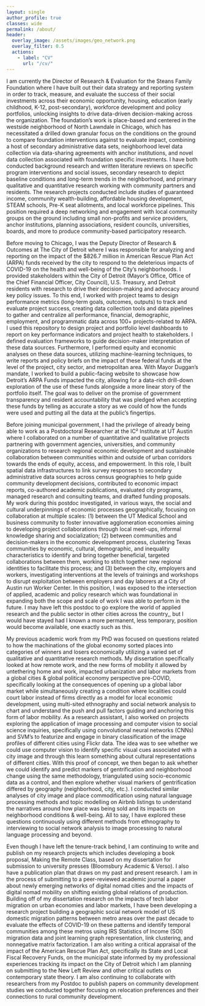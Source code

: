 ```yaml
---
layout: single
author_profile: true
classes: wide
permalink: /about/
header:
  overlay_image: /assets/images/geo_network.png
  overlay_filter: 0.5
  actions:
    - label: "CV"
      url: "/cv/"
---
```

<p>
I am currently the Director of Research & Evaluation for the Steans Family Foundation where I have built out their data strategy and reporting system in order to track, measure, and evaluate the success of their social investments across their economic opportunity, housing, education (early childhood, K-12, post-secondary), workforce development and policy portfolios, unlocking insights to drive data-driven decision-making across the organization. The foundation’s work is place-based and centered in the westside neighborhood of North Lawndale in Chicago, which has necessitated a drilled down granular focus on the conditions on the ground to compare foundation interventions against to evaluate impact, combining a host of secondary administrative data sets, neighborhood level data collection via data-sharing agreements with anchor institutions, and novel data collection associated with foundation specific investments. I have both conducted background research and written literature reviews on specific program interventions and social issues, secondary research to depict baseline conditions and long-term trends in the neighborhood, and primary qualitative and quantitative research working with community partners and residents. The research projects conducted include studies of guaranteed income, community wealth-building, affordable housing development, STEAM schools, Pre-K seat allotments, and local workforce pipelines. This position required a deep networking and engagement with local community groups on the ground including small non-profits and service providers,  anchor institutions, planning associations, resident councils, universities, boards, and more to produce community-based participatory research.</p>  

<p>
Before moving to Chicago, I was the Deputy Director of Research & Outcomes at The City of Detroit where I was responsible for analyzing and reporting on the impact of the $826.7 million in American Rescue Plan Act (ARPA) funds received by the city to respond to the deleterious impacts of COVID-19 on the health and well-being of the City’s neighborhoods. I provided stakeholders within the City of Detroit (Mayor’s Office, Office of the Chief Financial Officer, City Council), U.S. Treasury, and Detroit residents with research to drive their decision-making and advocacy around key policy issues. To this end, I worked with project teams to design performance metrics (long-term goals, outcomes, outputs) to track and evaluate project success, creating data collection tools and data pipelines to gather and centralize all performance, financial, demographic, employment, and programmatic data across 100+ projects-related to ARPA. I used this repository to design project and portfolio level dashboards to report on key performance indicators and project health to stakeholders. I defined evaluation frameworks to guide decision-maker interpretation of these data sources. Furthermore, I performed equity and economic analyses on these data sources, utilizing machine-learning techniques, to write reports and policy briefs on the impact of these federal funds at the level of the project, city sector, and metropolitan area. With Mayor Duggan’s mandate, I worked to build a public-facing website to showcase how Detroit’s ARPA Funds impacted the city, allowing for a data-rich drill-down exploration of the use of these funds alongside a more linear story of the portfolio itself. The goal was to deliver on the promise of government transparency and resident accountability that was pledged when accepting these funds by telling as accurate a story as we could of how the funds were used and putting all the data at the public’s fingertips. 
</p>

<p>
Before joining municipal government, I had the privilege of already being able to work as a Postdoctoral Researcher at the IC² Institute at UT Austin where I collaborated on a number of quantitative and qualitative projects partnering with government agencies, universities, and community organizations to research regional economic development and sustainable collaboration between communities within and outside of urban corridors towards the ends of equity, access, and empowerment. In this role, I built spatial data infrastructures to link survey responses to secondary administrative data sources across census geographies to help guide community development decisions, contributed to economic impact reports, co-authored academic publications, evaluated city programs, managed research and consulting teams, and drafted funding proposals. My work during this postdoc investigated, in various ways, the social and cultural underpinnings of economic processes geographically, focusing on collaboration at multiple scales: (1) between the UT Medical School and business community to foster innovative agglomeration economies aiming to developing project collaborations through local meet-ups, informal knowledge sharing and socialization; (2) between communities and decision-makers in the economic development process, clustering Texas communities by economic, cultural, demographic, and inequality characteristics to identify and bring together beneficial, targeted collaborations between them, working to stitch together new regional identities to facilitate this process; and (3) between the city, employers and workers, investigating interventions at the levels of trainings and workshops to disrupt exploitation between employers and day laborers at a City of Austin run Worker Center. In this position, I was exposed to the intersection of applied, academic and policy research which was foundational in expanding both the scope and scale of work I was able to perform in the future. I may have left this postdoc to go explore the world of applied research and the public sector in other cities across the country,, but I would have stayed had I known a more permanent, less temporary, position would become available, one exactly such as this. 
</p>

<p>
My previous academic work from my PhD was focused on questions related to how the machinations of the global economy sorted places into categories of winners and losers economically utilizing a varied set of qualitative and quantitative research methods. My dissertation specifically looked at how remote work, and the new forms of mobility it allowed by untethering home and work, impacted urbanization and labor markets from a global cities & global political economy perspective pre-COVID, specifically looking at the consequences of opening up a global labor market while simultaneously creating a condition where localities could court labor instead of firms directly as a model for local economic development, using multi-sited ethnography and social network analysis to chart and understand the push and pull factors guiding and anchoring this form of labor mobility. As a research assistant, I also worked on projects exploring the application of image processing and computer vision to social science inquiries, specifically using convolutional neural networks (CNNs) and SVM’s to featurize and engage in binary classification of the image profiles of different cities using Flickr data. The idea was to see whether we could use computer vision to identify specific visual cues associated with a city image and through this learn something about cultural representations of different cities. With this proof of concept, we then began to ask whether we could identify and predict markers of gentrification and neighborhood change using the same methodology, triangulated using socio-economic data as a control, and then explore whether visual markers of gentrification differed by geography (neighborhood, city, etc.).  I conducted similar analyses of city image and place commodification using natural language processing methods and topic modelling on Airbnb listings to understand the narratives around how place was being sold and its impacts on neighborhood conditions & well-being. All to say, I have explored these questions continuously using different methods from ethnography to interviewing to social network analysis to image processing to natural language processing and beyond.
</p>

<p>
Even though I have left the tenure-track behind, I am continuing to write and publish on my research projects which includes developing a book proposal, Making the Remote Class,  based on my dissertation for submission to university presses (Bloomsbury Academic & Verso). I also have a publication plan that draws on my past and present research. I am in the process of submitting to a peer-reviewed academic journal a paper about newly emerging networks of digital nomad cities and the impacts of digital nomad mobility on shifting existing global relations of production. Building off of my dissertation research on the impacts of tech labor migration on urban economies and labor markets, I have been developing a research project building a geographic social network model of US domestic migration patterns between metro areas over the past decade to evaluate the effects of COVID-19 on these patterns and identify temporal communities among these metros using IRS Statistics of Income (SOI) migration data and joint learning graph representation, link clustering, and nonnegative matrix factorization. I am also writing a critical appraisal of the impact of the American Rescue Plan Act, specifically its State and Local Fiscal Recovery Funds, on the municipal state informed by my professional experiences tracking its impact on the City of Detroit which I am planning on submitting to the New Left Review and other critical outlets on contemporary state theory. I am also continuing to collaborate with researchers from my Postdoc to publish papers on community development studies we conducted together focusing on relocation preferences and their connections to rural community development. 
</p>
